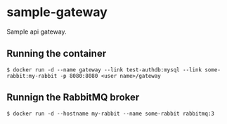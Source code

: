 # sample-gateway

Sample api gateway.

## Running the container

```
$ docker run -d --name gateway --link test-authdb:mysql --link some-rabbit:my-rabbit -p 8080:8080 <user name>/gateway
```

## Runnign the RabbitMQ broker

```
$ docker run -d --hostname my-rabbit --name some-rabbit rabbitmq:3
```

